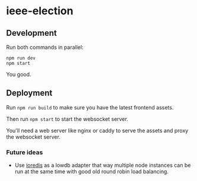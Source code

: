 # ieee-election

## Development

Run both commands in parallel:
```
npm run dev
npm start
```

You good.

## Deployment

Run `npm run build` to make sure you have the latest frontend assets.

Then run `npm start` to start the websocket server.

You'll need a web server like nginx or caddy to serve the assets and proxy the websocket server.

### Future ideas
- Use [ioredis](https://www.npmjs.com/package/ioredis) as a lowdb adapter that way multiple node instances can be run at the same time with good old round robin load balancing.
